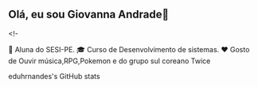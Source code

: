 ## Olá, eu sou Giovanna Andrade👋

<!-

🔭 Aluna do SESI-PE.
🎓 Curso de Desenvolvimento de sistemas.
❤ Gosto de Ouvir música,RPG,Pokemon e do grupo sul coreano Twice

eduhrnandes's GitHub stats
